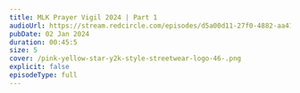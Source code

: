 ```yaml
---
title: MLK Prayer Vigil 2024 | Part 1
audioUrl: https://stream.redcircle.com/episodes/d5a00d11-27f0-4882-aa41-b37e91fca6a4/stream.mp3
pubDate: 02 Jan 2024
duration: 00:45:5
size: 5
cover: /pink-yellow-star-y2k-style-streetwear-logo-46-.png
explicit: false
episodeType: full
---
```


